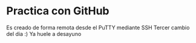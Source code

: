 # Practica con GitHub 
Es creado de forma remota desde el PuTTY mediante SSH
Tercer cambio del dia :) Ya huele a desayuno


